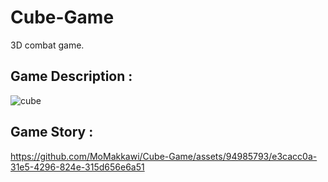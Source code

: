 # Cube-Game
3D combat game.

## Game Description :

![cube](https://github.com/MoMakkawi/Cube-Game/assets/94985793/64060d0b-f217-4187-9b49-f79a50ebbbf9)


## Game Story :

https://github.com/MoMakkawi/Cube-Game/assets/94985793/e3cacc0a-31e5-4296-824e-315d656e6a51

